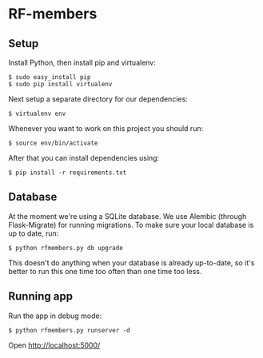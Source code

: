 # RF-members

## Setup

Install Python, then install pip and virtualenv:

    $ sudo easy_install pip
    $ sudo pip install virtualenv

Next setup a separate directory for our dependencies:

    $ virtualenv env

Whenever you want to work on this project you should run:

    $ source env/bin/activate

After that you can install dependencies using:

    $ pip install -r requirements.txt

## Database

At the moment we're using a SQLite database. We use Alembic (through
Flask-Migrate) for running migrations. To make sure your local database
is up to date, run:

    $ python rfmembers.py db upgrade

This doesn't do anything when your database is already up-to-date, so
it's better to run this one time too often than one time too less.

## Running app

Run the app in debug mode:

    $ python rfmembers.py runserver -d

Open <http://localhost:5000/>

